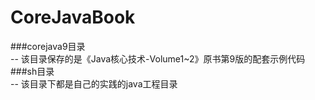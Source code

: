 # CoreJavaBook 

###corejava9目录 <br/>
	-- 该目录保存的是《Java核心技术-Volume1~2》原书第9版的配套示例代码 <br/>
###sh目录 <br/>
    -- 该目录下都是自己的实践的java工程目录 <br/>
    
